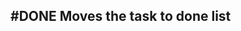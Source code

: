 ## #DONE Moves the task to done list
<!--  #task -->
<!-- created:2023-09-15T03:31:59.965Z task-id:JkpWb group:"Ungrouped Tasks" story-id:Complete-a-task order:0 completed:2023-10-01T17:34:03.884Z -->
